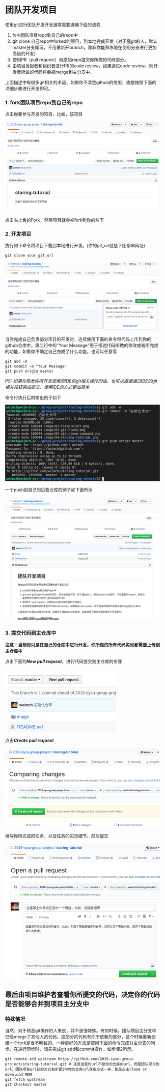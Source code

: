 # 团队开发项目

使用git进行团队开发开发通常需要遵循下面的流程

1. fork团队项目repo到自己的repo中
2. git clone 自己repo中forked的项目，到本地完成开发（对于懂git的人，默认master分支即可，不用重新开branch，除非你能熟练地在使用分支进行更加高级的开发）
3. 使用PR（pull request）向原始repo提交你所做的代码部分。
4. 由项目发起者和组织者进行PR的code review，如果通过code review，则开发者所做的代码将会被merge到主分支中。

上面描述中有很多git相关的术语，如果你不清楚github的使用，直接按照下面的详细步骤进行开发即可。

### 1. fork团队项目repo到自己的repo

点击你要参与开发的项目，比如，该项目

![项目主界面](image/04-staring-tutorial.png)

点击右上角的Fork，然后项目就会被fork到你的名下

### 2. 开发项目

执行如下命令将项目下载到本地进行开发。(你的git_url就是下图那串网址)
```console
git clone your_git_url
```

![自己项目主界面](image/02-git-clone.png)

当你完成自己负责部分项目的开发时，连续使用下面的命令将代码上传到你的github仓库中，第二行中的"Your Message"用于描述代码所做的修改或者所完成的功能，如果你不确定自己完成了什么功能，也可以任意写
```
git add -A
git commit -m "Your Message"
git push origin master
```
*PS: 如果你熟悉你所开发使用的IDE的git相关操作的话，也可以直接通过IDE的git相关按钮完成提交，使用IDE的方式更加简单*

命令行执行后的输出例子如下

![git-push命令的输出](image/05-git-result.png)

一个push到自己的远程仓库的例子如下面所示

![git-push之后github主界面](image/06-gitpush-githubview.png)

### 3. 提交代码到主仓库中
**注意：当前你只是在自己的仓库中进行开发，你所做的所有代码实现都需要上传到主仓库中**

点击下面的***New pull request***，进行代码提交到主仓库的步骤

![PR操作按钮](image/07-pr-bt.png)

点击***Create pull request***

![创建PR](image/08-create-pull-request.png)

填写你所完成的任务，以及任务的实现细节，然后提交

![填写PR细节](image/09-fill-pr-details.png)

## 最后由项目维护者查看你所提交的代码，决定你的代码是否能够合并到项目主分支中

### 特殊情况

当然，对于熟悉git操作的人来说，并不是很特殊。有的时候，团队项目主分支中已经merge了其他人的代码，这部分的代码有你所依赖的部分，这个时候重新创建一个fork是很不明智的，一种更好的方法是使用下面的命令完成对主分支的同步。在进行同步时，请先完成git add和commit操作，如步骤2所示。
```shell
git remote add upstream https://github.com/2019-sysu-group-project/staring-tutorial.git # 注意这里的url不是你的仓库的url，而是团队项目的url，团队项目url获取方式和步骤2中你的仓库url获取方式一样，都是点击clone or download 按钮
git fetch upstream
git checkout master

```